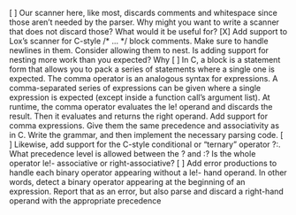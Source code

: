 [ ] Our scanner here, like most, discards comments and whitespace since those aren’t 
    needed by the parser. Why might you want to write a scanner that does not discard 
    those? What would it be useful for?
[X] Add support to Lox’s scanner for C-style /* ... */ block comments. Make sure
    to handle newlines in them. Consider allowing them to nest. Is adding support for
    nesting more work than you expected? Why
[ ] In C, a block is a statement form that allows you to pack a series of statements 
    where a single one is expected. The comma operator is an analogous syntax for
    expressions. A comma-separated series of expressions can be given where a single
    expression is expected (except inside a function call’s argument list). At runtime,
    the comma operator evaluates the le! operand and discards the result. Then it
    evaluates and returns the right operand.
    Add support for comma expressions. Give them the same precedence and 
    associativity as in C. Write the grammar, and then implement the necessary parsing
    code.
[ ] Likewise, add support for the C-style conditional or “ternary” operator ?:. What
    precedence level is allowed between the ? and :? Is the whole operator le!- 
    associative or right-associative?
[ ] Add error productions to handle each binary operator appearing without a le!- 
    hand operand. In other words, detect a binary operator appearing at the beginning
    of an expression. Report that as an error, but also parse and discard a right-hand 
    operand with the appropriate precedence